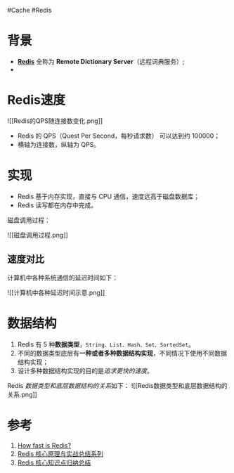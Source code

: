 #Cache #Redis

# 背景
- **[Redis](https://redis.io/)** 全称为 **Remote Dictionary Server**（远程词典服务）;
- 

# Redis速度
![[Redis的QPS随连接数变化.png]]

- Redis 的 QPS（Quest Per Second，每秒请求数） 可以达到约 100000；
- 横轴为连接数，纵轴为 QPS。

# 实现
- Redis 基于内存实现，直接与 CPU 通信，速度远高于磁盘数据库；
- Redis 读写都在内存中完成。

磁盘调用过程：

![[磁盘调用过程.png]]

## 速度对比
计算机中各种系统通信的延迟时间如下：

![[计算机中各种延迟时间示意.png]]

# 数据结构
1. Redis 有 5 种**数据类型**，`String、List、Hash、Set、SortedSet`。
2. 不同的数据类型底层有**一种或者多种数据结构实现**，不同情况下使用不同数据结构实现；
3. 设计多种数据结构实现的目的是*追求更快的速度*。

Redis *数据类型和底层数据结构的关系*如下：
![[Redis数据类型和底层数据结构的关系.png]]



# 参考
1. [How fast is Redis? ](https://redis.io/topics/benchmarks)
2. [Redis 核心原理与实战总结系列](https://xie.infoq.cn/article/d8b459da4820c5862b626388e)
3. [Redis 核心知识点归纳总结](https://xie.infoq.cn/article/4f528d0db782b01e663cf6d56)
